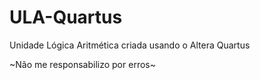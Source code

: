 # ULA-Quartus
Unidade Lógica Aritmética criada usando o Altera Quartus

~Não me responsabilizo por erros~
